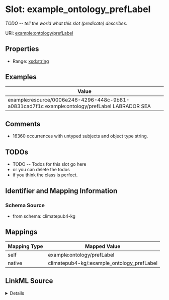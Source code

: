 

# Slot: example_ontology_prefLabel


_TODO -- tell the world what this slot (predicate) describes._





URI: [example:ontology/prefLabel](http://example.org/ontology/prefLabel)



<!-- no inheritance hierarchy -->








## Properties

* Range: [xsd:string](http://www.w3.org/2001/XMLSchema#string)






## Examples

| Value |
| --- |
| example:resource/0006e246-4296-448c-9b81-a0831cad7f1c example:ontology/prefLabel LABRADOR SEA |

## Comments

* 16360 occurrences with untyped subjects and object type string.

## TODOs

* TODO -- Todos for this slot go here
* or you can delete the todos
* if you think the class is perfect.

## Identifier and Mapping Information







### Schema Source


* from schema: climatepub4-kg




## Mappings

| Mapping Type | Mapped Value |
| ---  | ---  |
| self | example:ontology/prefLabel |
| native | climatepub4-kg/:example_ontology_prefLabel |




## LinkML Source

<details>
```yaml
name: example_ontology_prefLabel
description: TODO -- tell the world what this slot (predicate) describes.
todos:
- TODO -- Todos for this slot go here
- or you can delete the todos
- if you think the class is perfect.
comments:
- 16360 occurrences with untyped subjects and object type string.
examples:
- value: example:resource/0006e246-4296-448c-9b81-a0831cad7f1c example:ontology/prefLabel
    LABRADOR SEA
from_schema: climatepub4-kg
rank: 1000
slot_uri: example:ontology/prefLabel
alias: example_ontology_prefLabel
range: string

```
</details>